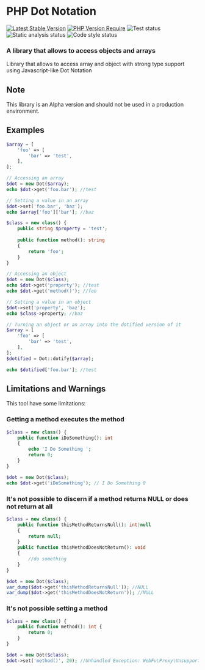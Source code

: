 PHP Dot Notation
==============================================================================================
[![Latest Stable Version](http://poser.pugx.org/web-fu/php-dot-notation/v)](https://packagist.org/packages/web-fu/php-dot-notation)
[![PHP Version Require](http://poser.pugx.org/web-fu/php-dot-notation/require/php)](https://packagist.org/packages/web-fu/php-dot-notation)
![Test status](https://github.com/web-fu/php-dot-notation/actions/workflows/tests.yaml/badge.svg)
![Static analysis status](https://github.com/web-fu/php-dot-notation/actions/workflows/static-analysis.yml/badge.svg)
![Code style status](https://github.com/web-fu/php-dot-notation/actions/workflows/code-style.yaml/badge.svg)

### A library that allows to access objects and arrays

Library that allows to access array and object with strong type support using Javascript-like Dot Notation

## Note
This library is an Alpha version and should not be used in a production environment.

## Examples
```php
$array = [
    'foo' => [
        'bar' => 'test',
    ],
];

// Accessing an array
$dot = new Dot($array);
echo $dot->get('foo.bar'); //test

// Setting a value in an array
$dot->set('foo.bar', 'baz');
echo $array['foo']['bar']; //baz

$class = new class() {
    public string $property = 'test';
    
    public function method(): string
    {
        return 'foo';
    }
}

// Accessing an object
$dot = new Dot($class);
echo $dot->get('property'); //test
echo $dot->get('method()'); //foo

// Setting a value in an object
$dot->set('property', 'baz');
echo $class->property; //baz

// Turning an object or an array into the dotified version of it
$array = [
    'foo' => [
        'bar' => 'test',
    ],
];
$dotified = Dot::dotify($array);

echo $dotified['foo.bar']; //test
```

## Limitations and Warnings
This tool have some limitations: 

### Getting a method executes the method
```php
$class = new class() {
    public function iDoSomething(): int
    {
        echo 'I Do Something ';
        return 0;
    }
}

$dot = new Dot($class);
echo $dot->get('iDoSomething'); // I Do Something 0
```

### It's not possible to discern if a method returns NULL or does not return at all
```php
$class = new class() {
    public function thisMethodReturnsNull(): int|null
    {
        return null;
    }
    public function thisMethodDoesNotReturn(): void
    {
        //do something
    } 
}

$dot = new Dot($class);
var_dump($dot->get('thisMethodReturnsNull')); //NULL
var_dump($dot->get('thisMethodDoesNotReturn')); //NULL
```

### It's not possible setting a method
```php
$class = new class() {
    public function method(): int {
        return 0;
    }
}

$dot = new Dot($class);
$dot->set('method()', 20); //Unhandled Exception: WebFu\Proxy\UnsupportedOperationException Cannot set a class method

```